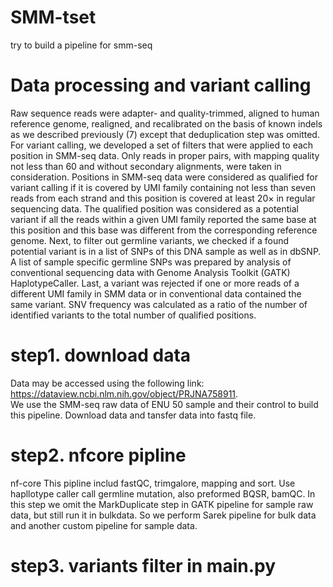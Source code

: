 # SMM-tset
try to build a pipeline for smm-seq
# Data processing and variant calling
Raw sequence reads were adapter- and quality-trimmed, aligned to human reference genome, realigned, and recalibrated on the basis of known indels as we described previously (7) except that deduplication step was omitted.
For variant calling, we developed a set of filters that were applied to each position in SMM-seq data. Only reads in proper pairs, with mapping quality not less than 60 and without secondary alignments, were taken in consideration. Positions in SMM-seq data were considered as qualified for variant calling if it is covered by UMI family containing not less than seven reads from each strand and this position is covered at least 20× in regular sequencing data. The qualified position was considered as a potential variant if all the reads within a given UMI family reported the same base at this position and this base was different from the corresponding reference genome. Next, to filter out germline variants, we checked if a found potential variant is in a list of SNPs of this DNA sample as well as in dbSNP. A list of sample specific germline SNPs was prepared by analysis of conventional sequencing data with Genome Analysis Toolkit (GATK) HaplotypeCaller. Last, a variant was rejected if one or more reads of a different UMI family in SMM data or in conventional data contained the same variant. SNV frequency was calculated as a ratio of the number of identified variants to the total number of qualified positions.
# step1. download data
Data may be accessed using the following link: https://dataview.ncbi.nlm.nih.gov/object/PRJNA758911.  
We use the SMM-seq raw data of ENU 50 sample and their control to build this pipeline.
Download data and tansfer data into fastq file.
# step2. nfcore pipline
nf-core
This pipline includ fastQC, trimgalore, mapping and sort.
Use hapllotype caller call germline mutation, also preformed BQSR, bamQC.
In this step we omit the MarkDuplicate step in GATK pipeline for sample raw data, but still run it in bulkdata. So we perform Sarek pipeline for bulk data and another custom pipeline for sample data.
# step3. variants filter in main.py

